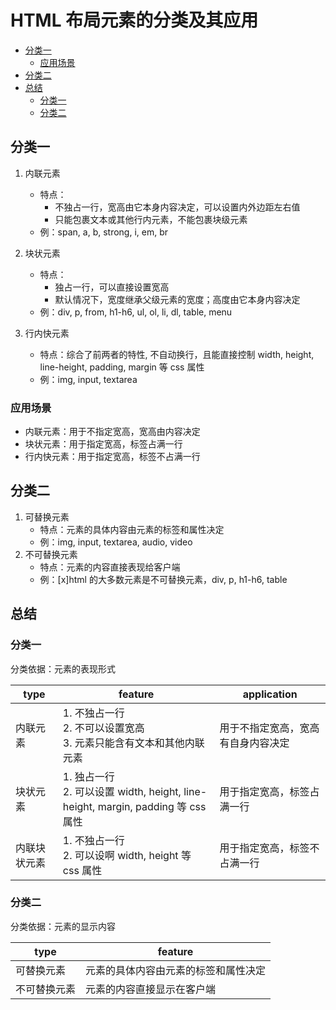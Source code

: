 # HTML 布局元素的分类及其应用

<!-- vim-markdown-toc GitLab -->

* [分类一](#分类一)
	* [应用场景](#应用场景)
* [分类二](#分类二)
* [总结](#总结)
	* [分类一](#分类一-1)
	* [分类二](#分类二-1)

<!-- vim-markdown-toc -->

## 分类一

1. 内联元素
	- 特点：
		+ 不独占一行，宽高由它本身内容决定，可以设置内外边距左右值
		+ 只能包裹文本或其他行内元素，不能包裹块级元素
	- 例：span, a, b, strong, i, em, br

2. 块状元素
	- 特点：
		+ 独占一行，可以直接设置宽高
		+ 默认情况下，宽度继承父级元素的宽度；高度由它本身内容决定
	- 例：div, p, from, h1-h6, ul, ol, li, dl, table, menu

3. 行内快元素
	- 特点：综合了前两者的特性, 不自动换行，且能直接控制 width, height, line-height, padding, margin 等 css 属性
	- 例：img, input, textarea

### 应用场景  
- 内联元素：用于不指定宽高，宽高由内容决定
- 块状元素：用于指定宽高，标签占满一行
- 行内快元素：用于指定宽高，标签不占满一行

## 分类二

1. 可替换元素
	- 特点：元素的具体内容由元素的标签和属性决定
	- 例：img, input, textarea, audio, video
2. 不可替换元素
	- 特点：元素的内容直接表现给客户端
	- 例：[x]html 的大多数元素是不可替换元素，div, p, h1-h6, table

## 总结

### 分类一

分类依据：元素的表现形式

| type         | feature                                                                           | application                        |
|--------------|-----------------------------------------------------------------------------------|------------------------------------|
| 内联元素     | 1. 不独占一行<br>2. 不可以设置宽高<br>3. 元素只能含有文本和其他内联元素           | 用于不指定宽高，宽高有自身内容决定 |
| 块状元素     | 1. 独占一行<br>2. 可以设置 width, height, line-height, margin, padding 等 css属性 | 用于指定宽高，标签占满一行         |
| 内联块状元素 | 1. 不独占一行<br>2. 可以设啊 width, height 等 css 属性                            | 用于指定宽高，标签不占满一行       |

### 分类二

分类依据：元素的显示内容

| type         | feature                              |
|--------------|--------------------------------------|
| 可替换元素   | 元素的具体内容由元素的标签和属性决定 |
| 不可替换元素 | 元素的内容直接显示在客户端           |
